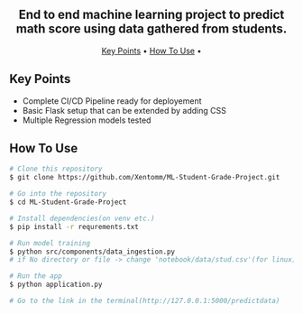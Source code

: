 <h2 align="center">End to end machine learning project to predict math score using data gathered from students.</h2>

<p align="center">
  <a href="#key-points">Key Points</a> •
  <a href="#how-to-use">How To Use</a> •
</p>

## Key Points

* Complete CI/CD Pipeline ready for deployement
* Basic Flask setup that can be extended by adding CSS
* Multiple Regression models tested 

## How To Use

```bash
# Clone this repository
$ git clone https://github.com/Xentomm/ML-Student-Grade-Project.git

# Go into the repository
$ cd ML-Student-Grade-Project

# Install dependencies(on venv etc.)
$ pip install -r requrements.txt

# Run model training
$ python src/components/data_ingestion.py
# if No directory or file -> change 'notebook/data/stud.csv'(for linux) to 'notebook\data\stud.csv'(for windows) in the data_ingestion.py file

# Run the app
$ python application.py

# Go to the link in the terminal(http://127.0.0.1:5000/predictdata)
```
